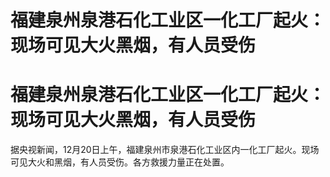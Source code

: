 # 福建泉州泉港石化工业区一化工厂起火：现场可见大火黑烟，有人员受伤

# 福建泉州泉港石化工业区一化工厂起火：现场可见大火黑烟，有人员受伤

据央视新闻，12月20日上午，福建泉州市泉港石化工业区内一化工厂起火。现场可见大火和黑烟，有人员受伤。各方救援力量正在处置。

